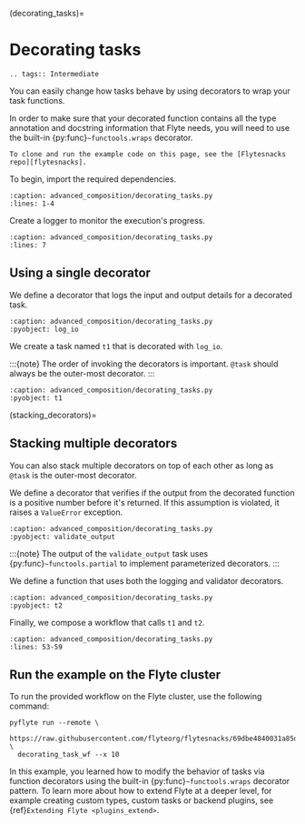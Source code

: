 (decorating_tasks)=

# Decorating tasks

```{eval-rst}
.. tags:: Intermediate
```

You can easily change how tasks behave by using decorators to wrap your task functions.

In order to make sure that your decorated function contains all the type annotation and docstring
information that Flyte needs, you will need to use the built-in {py:func}`~functools.wraps` decorator.

```{note}
To clone and run the example code on this page, see the [Flytesnacks repo][flytesnacks].
```

To begin, import the required dependencies.

```{literalinclude} /examples/advanced_composition/advanced_composition/decorating_tasks.py
:caption: advanced_composition/decorating_tasks.py
:lines: 1-4
```

Create a logger to monitor the execution's progress.

```{literalinclude} /examples/advanced_composition/advanced_composition/decorating_tasks.py
:caption: advanced_composition/decorating_tasks.py
:lines: 7
```

## Using a single decorator

We define a decorator that logs the input and output details for a decorated task.

```{literalinclude} /examples/advanced_composition/advanced_composition/decorating_tasks.py
:caption: advanced_composition/decorating_tasks.py
:pyobject: log_io
```

We create a task named `t1` that is decorated with `log_io`.

:::{note}
The order of invoking the decorators is important. `@task` should always be the outer-most decorator.
:::

```{literalinclude} /examples/advanced_composition/advanced_composition/decorating_tasks.py
:caption: advanced_composition/decorating_tasks.py
:pyobject: t1
```

(stacking_decorators)=

## Stacking multiple decorators

You can also stack multiple decorators on top of each other as long as `@task` is the outer-most decorator.

We define a decorator that verifies if the output from the decorated function is a positive number before it's returned.
If this assumption is violated, it raises a `ValueError` exception.

```{literalinclude} /examples/advanced_composition/advanced_composition/decorating_tasks.py
:caption: advanced_composition/decorating_tasks.py
:pyobject: validate_output
```

:::{note}
The output of the `validate_output` task uses {py:func}`~functools.partial` to implement parameterized decorators.
:::

We define a function that uses both the logging and validator decorators.

```{literalinclude} /examples/advanced_composition/advanced_composition/decorating_tasks.py
:caption: advanced_composition/decorating_tasks.py
:pyobject: t2
```

Finally, we compose a workflow that calls `t1` and `t2`.

```{literalinclude} /examples/advanced_composition/advanced_composition/decorating_tasks.py
:caption: advanced_composition/decorating_tasks.py
:lines: 53-59
```

## Run the example on the Flyte cluster

To run the provided workflow on the Flyte cluster, use the following command:

```
pyflyte run --remote \
  https://raw.githubusercontent.com/flyteorg/flytesnacks/69dbe4840031a85d79d9ded25f80397c6834752d/examples/advanced_composition/advanced_composition/decorating_tasks.py \
  decorating_task_wf --x 10
```

In this example, you learned how to modify the behavior of tasks via function decorators using the built-in
{py:func}`~functools.wraps` decorator pattern. To learn more about how to extend Flyte at a deeper level, for
example creating custom types, custom tasks or backend plugins,
see {ref}`Extending Flyte <plugins_extend>`.

[flytesnacks]: https://github.com/flyteorg/flytesnacks/tree/master/examples/advanced_composition/
